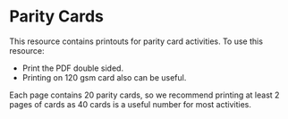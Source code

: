 # Parity Cards

This resource contains printouts for parity card activities. To use this resource:

-   Print the PDF double sided.
-   Printing on 120 gsm card also can be useful.

Each page contains 20 parity cards, so we recommend printing at least 2 pages of cards as 40 cards is a useful number for most activities.
